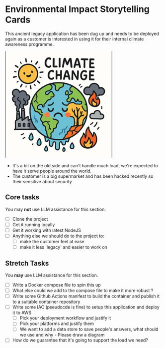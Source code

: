 # Environmental Impact Storytelling Cards

This ancient legacy application has been dug up and needs to be deployed again as a customer is interested in using it for their internal climate awareness programme.

![alt text](image.png)

- It's a bit on the old side and can't handle much load, we're expected to have it serve people around the world.
- The customer is a big supermarket and has been hacked recently so their sensitive about security

## Core tasks

You may **not** use LLM assistance for this section.

- [ ] Clone the project
- [ ] Get it running locally
- [ ] Get it working with latest NodeJS
- [ ] Anything else we should do to the project to:
  - [ ] make the customer feel at ease
  - [ ] make it less 'legacy' and easier to work on

## Stretch Tasks

You **may** use LLM assistance for this section.

- [ ] Write a Docker compose file to spin this up
- [ ] What else could we add to the compose file to make it more robust ?
- [ ] Write some Github Actions manifest to build the container and publish it to a suitable container repository
- [ ] Write some IAC (pseudocde is fine) to setup this application and deploy it to AWS
  - [ ] Pick your deployment workflow and justify it
  - [ ] Pick your platforms and justify them
  - [ ] We want to add a data store to save people's answers, what should we use and why - Please draw a diagram
- [ ] How do we guarantee that it's going to support the load we need?
